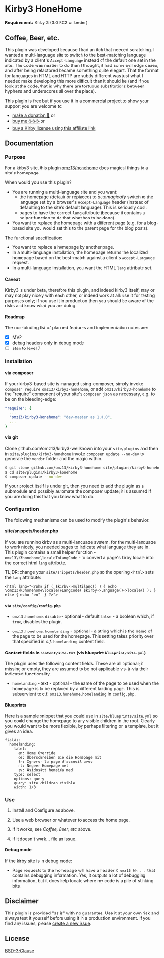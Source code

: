 # Kirby3 HoneHome

**Requirement:** Kirby 3 (3.0 RC2 or better)

## Coffee, Beer, etc.

This plugin was developed because I had an itch that needed scratching. I wanted a multi-language site to switch to the best-matching language indicated by a client's `Accept-Language` instead of the default one set in the site. The code was nastier to do than I thought, it had some evil edge cases, and after being refactored became something quite elegant. That the format for languages in HTML and HTTP are subtly different was just what I needed make developing this more difficult than it should be (and if you look at the code, that is why there are tortuous substitutions between hyphens and underscores all over the place).

This plugin is free but if you use it in a commercial project to show your support you are welcome to:
- [make a donation 🍻](https://www.paypal.me/omz13/10) or
- [buy me ☕☕☕](https://buymeacoff.ee/omz13) or
- [buy a Kirby license using this affiliate link](https://a.paddle.com/v2/click/1129/36191?link=1170)

## Documentation

### Purpose

For a kirby3 site, this plugin [omz13/honehome](https://github.com/omz13/kirby3-honehome) does magical things to a site's homepage.

When would you use this plugin?

- You are running a multi-language site and you want:
  - the homepage (default or replaced) to _automagically_ switch to the language set by a browser's `Accept-Language` header (instead of defaulting to the site's default language). This is seriously cool.
  - pages to have the correct `lang` attribute (because it contains a helper function to do that what has to be done).
- You want to replace the homepage with a different page (e.g. for a blog-based site you would set this to the parent page for the blog posts).

The functional specification:

- You want to replace a homepage by another page.
- In a multi-language installation, the homepage returns the localized homepage based on the best-match against a client's `Accept-Langauge` request.
- In a multi-language installation, you want the HTML `lang` attribute set.

#### Caveat

Kirby3 is under beta, therefore this plugin, and indeed kirby3 itself, may or may not play nicely with each other, or indeed work at all: use it for testing purposes only; if you use it in production then you should be aware of the risks and know what you are doing.

#### Roadmap

The non-binding list of planned features and implementation notes are:

- [x] MVP
- [x] debug headers only in debug mode
- [ ] stan to level 7

### Installation

#### via composer

If your kirby3-based site is managed using-composer, simply invoke `composer require omz13/kirby3-honehome`, or add `omz13/kirby3-honehome` to the "require" component of your site's `composer.json` as necessary, e.g. to be on the bleeding-edge:

```yaml
"require": {
  ...
  "omz13/kirby3-honehome": "dev-master as 1.0.0",
  ...
}
```
#### via git

Clone github.com/omz13/kirby3-wellknown into your `site/plugins` and then in `site/plugins/kirby3-honehome` invoke ``composer update --no-dev`` to generate the `vendor` folder and the magic within.

```sh
$ git clone github.com/omz13/kirby3-honehome site/plugins/kirby3-honehome
$ cd site/plugins/kirby3-honehome
$ composer update --no-dev
```

If your project itself is under git, then you need to add the plugin as a submodule and possibly automate the composer update; it is assumed if you are doing this that you know what to do.

### Configuration

The following mechanisms can be used to modify the plugin's behavior.

#### site/snippets/header.php

If you are running kirby as a multi-language system, for the multi-language to work nicely, you needed pages to indicate what language they are in. This plugin contains a small helper function - `omz13\k3honehome\localeToLangCode` - to convert a page's kirby locale into the correct html `lang` attribute.

TL;DR: change your `site/snippets/header.php` so the opening `<html>` sets the `lang` attribute:

```
<html lang="<?php if ( $kirby->multilang() ) { echo \omz13\k3honehome\localeToLangCode( $kirby->language()->locale() ); } else { echo "en"; } ?>">
```

#### via `site/config/config.php`

- `omz13.honehome.disable` - optional - default `false` - a boolean which, if `true`, disables the plugin.

- `omz13.honehome.homelanding` - optional - a string which is the name of the page to be used for the homepage. This setting takes priority over that specified in _c.f._ `homelanding` content field.

#### Content fields in `content/site.txt` (via blueprint `blueprint/site.yml`)

The plugin uses the following content fields. These are all optional; if missing or empty, they are assumed to be not applicable vis-à-via their indicated functionality.

- `homelanding` - text - optional - the name of the page to be used when the homepage is to be replaced by a different landing page. This is subservient to c.f. `omz13.honehome.homelanding` in `config.php`.

#### Blueprints

Here is a sample snippet that you could use in `site/blueprints/site.yml` so you could change the homepage to any visible children in the root. Clearly you would want to be more flexible, by perhaps filtering on a template, but it gives an idea.

```
fields:
  homelanding:
    label:
      en: Home Override
      de: Überschreiben Sie die Homepage mit
      fr: Ignorer la page d'accueil avec
      nl: Negeer Homepage met
      sv: Åsidosätt hemsida med
    type: select
    options: query
    query: site.children.visible
    width: 1/3

```

### Use

1. Install and Configure as above.

2. Use a web browser or whatever to access the home page.

3. If it works, see _Coffee, Beer, etc_ above.

4. If it doesn't work... file an issue.

#### Debug mode

If the kirby site is in debug mode:

- Page requests to the homepage will have a header `X-omz13-hh-...` that contains debugging information. Yes, it outputs a lot of debugging information, but it does help locate where my code is a pile of stinking bits.

## Disclaimer

This plugin is provided "as is" with no guarantee. Use it at your own risk and always test it yourself before using it in a production environment. If you find any issues, please [create a new issue](https://github.com/omz13/kirby3-wellknown/issues/new).

## License

[BSD-3-Clause](https://opensource.org/licenses/BSD-3-Clause)

